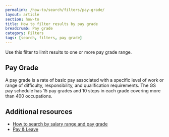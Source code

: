 ```yaml
---
permalink: /how-to/search/filters/pay-grade/
layout: article
section: how-to
title: How to filter results by pay grade
breadcrumb: Pay grade
category: Filters
tags: [search, filters, pay grade]
---
```


Use this filter to limit results to one or more pay grade range.

## Pay Grade

A pay grade is a rate of basic pay associated with a specific level of work or range of difficulty, responsibility, and qualification requirements. The GS pay schedule has 15 pay grades and 10 steps in each grade covering more than 400 occupations.

## Additional resources

* [How to search by salary range and pay grade](../../advanced/salary/)
* [Pay & Leave](../../../../working-in-government/pay-and-leave/)
